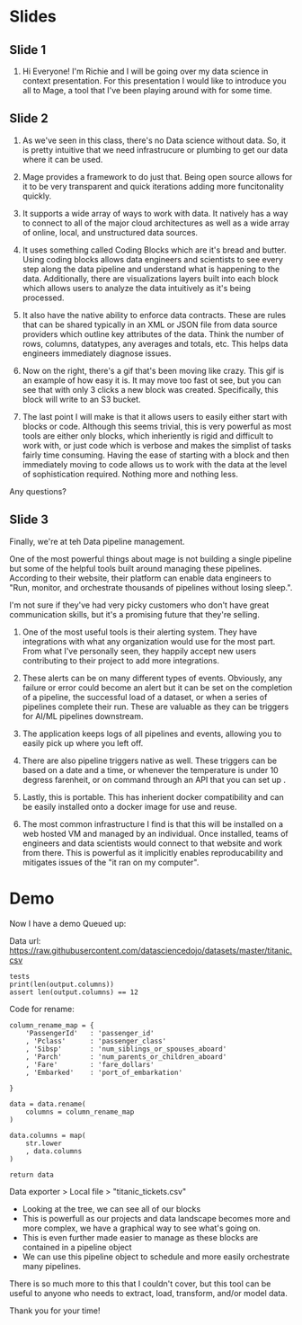 # Slides

## Slide 1

1. Hi Everyone! I'm Richie and I will be going over my data science in context presentation. For this presentation I would like to introduce you all to Mage, a tool that I've been playing around with for some time.

## Slide 2

1. As we've seen in this class, there's no Data science without data. So, it is pretty intuitive that we need infrastrucure or plumbing to get our data where it can be used.

2. Mage provides a framework to do just that. Being open source allows for it to be very transparent and quick iterations adding more funcitonality quickly.

3. It supports a wide array of ways to work with data. It natively has a way to connect to all of the major cloud architectures as well as a wide array of online, local, and unstructured data sources.

4. It uses something called Coding Blocks which are it's bread and butter. Using coding blocks allows data engineers and scientists to see every step along the data pipeline and understand what is happening to the data. Additionally, there are visualizations layers built into each block which allows users to analyze the data intuitively as it's being processed.

5. It also have the native ability to enforce data contracts. These are rules that can be shared typically in an XML or JSON file from data source providers which outline key attributes of the data. Think the number of rows, columns, datatypes, any averages and totals, etc. This helps data engineers immediately diagnose issues.

6. Now on the right, there's a gif that's been moving like crazy. This gif is an example of how easy it is. It may move too fast ot see, but you can see that with only 3 clicks a new block was created. Specifically, this block will write to an S3 bucket.

7. The last point I will make is that it allows users to easily either start with blocks or code. Although this seems trivial, this is very powerful as most tools are either only blocks, which inheriently is rigid and difficult to work with, or just code which is verbose and makes the simplist of tasks fairly time consuming. Having the ease of starting with a block and then immediately moving to code allows us to work with the data at the level of sophistication required. Nothing more and nothing less.

Any questions?

## Slide 3

Finally, we're at teh Data pipeline management.

One of the most powerful things about mage is not building a single pipeline but some of the helpful tools built around managing these pipelines. According to their website, their platform can enable data engineers to "Run, monitor, and orchestrate thousands of pipelines without losing sleep.".

I'm not sure if they've had very picky customers who don't have great communication skills, but it's a promising future that they're selling.

1. One of the most useful tools is their alerting system. They have integrations with what any organization would use for the most part. From what I've personally seen, they happily accept new users contributing to their project to add more integrations.

2. These alerts can be on many different types of events. Obviously, any failure or error could become an alert but it can be set on the completion of a pipeline, the successful load of a dataset, or when a series of pipelines complete their run. These are valuable as they can be triggers for AI/ML pipelines downstream.

3. The application keeps logs of all pipelines and events, allowing you to easily pick up where you left off.

4. There are also pipeline triggers native as well. These triggers can be based on a date and a time, or whenever the temperature is under 10 degress farenheit, or on command through an API that you can set up .

5. Lastly, this is portable. This has inherient docker compatibility and can be easily installed onto a docker image for use and reuse.

6. The most common infrastructure I find is that this will be installed on a web hosted VM and managed by an individual. Once installed, teams of engineers and data scientists would connect to that website and work from there. This is powerful as it implicitly enables reproducability and mitigates issues of the "it ran on my computer".

# Demo

Now I have a demo Queued up:

Data url:
    https://raw.githubusercontent.com/datasciencedojo/datasets/master/titanic.csv

    tests
    print(len(output.columns))
    assert len(output.columns) == 12

Code for rename:

    column_rename_map = {
        'PassengerId'   : 'passenger_id'
        , 'Pclass'      : 'passenger_class'
        , 'Sibsp'       : 'num_siblings_or_spouses_aboard'
        , 'Parch'       : 'num_parents_or_children_aboard'
        , 'Fare'        : 'fare_dollars'
        , 'Embarked'    : 'port_of_embarkation'
        
    }

    data = data.rename(
        columns = column_rename_map
    )
    
    data.columns = map(
        str.lower
        , data.columns
    )

    return data

Data exporter > Local file > "titanic_tickets.csv"

- Looking at the tree, we can see all of our blocks
- This is powerfull as our projects and data landscape becomes more and more complex, we have a graphical way to see what's going on.
- This is even further made easier to manage as these blocks are contained in a pipeline object
- We can use this pipeline object to schedule and more easily orchestrate many pipelines.


There is so much more to this that I couldn't cover, but this tool can be useful to anyone who needs to extract, load, transform, and/or model data.

Thank you for your time!